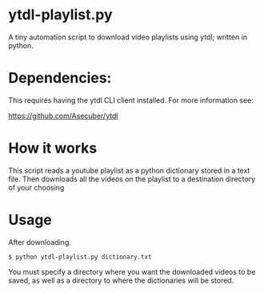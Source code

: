 # ytdl-playlist.py
A tiny automation script to download video playlists using ytdl; written in python.  

# Dependencies:
This requires having the ytdl CLI client installed.  For more information see:

https://github.com/Asecuber/ytdl

# How it works

This script reads a youtube playlist as a python dictionary stored in a text file.  Then downloads all the videos on the playlist to a destination directory of your choosing


# Usage

After downloading.  

`$ python ytdl-playlist.py dictionary.txt`

You must specify a directory where you want the downloaded videos to be saved, as well as a directory to where the dictionaries will be stored.

